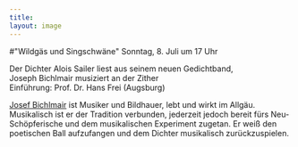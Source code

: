 ```yaml
---
title: 
layout: image
---
```


#"Wildgäs und Singschwäne" 
Sonntag, 8. Juli um 17 Uhr   

Der Dichter Alois Sailer liest aus seinem neuen Gedichtband,   
Joseph Bichlmair musiziert an der Zither  
Einführung: Prof. Dr. Hans Frei (Augsburg)  


[Josef Bichlmair](http://www.bichlmair.net/) ist Musiker und Bildhauer, lebt und wirkt im Allgäu. Musikalisch ist er der Tradition verbunden, jederzeit jedoch bereit fürs Neu-Schöpferische und dem musikalischen Experiment zugetan. Er weiß den poetischen Ball aufzufangen und dem Dichter musikalisch zurückzuspielen.

